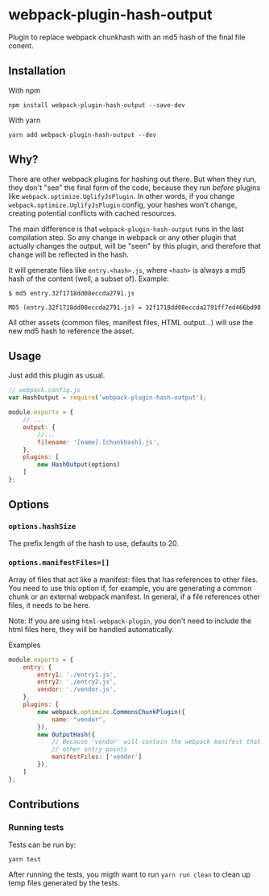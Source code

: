 # webpack-plugin-hash-output

Plugin to replace webpack chunkhash with an md5 hash of the final file conent.

## Installation

With npm
```
npm install webpack-plugin-hash-output --save-dev
```

With yarn
```
yarn add webpack-plugin-hash-output --dev
```

## Why?

There are other webpack plugins for hashing out there. But when they run, they don't "see" the final form of the code, because they run
*before* plugins like `webpack.optimize.UglifyJsPlugin`. In other words, if you change `webpack.optimize.UglifyJsPlugin` config, your
hashes won't change, creating potential conflicts with cached resources.

The main difference is that `webpack-plugin-hash-output` runs in the last compilation step. So any change in webpack or any other plugin
that actually changes the output, will be "seen" by this plugin, and therefore that change will be reflected in the hash.

It will generate files like `entry.<hash>.js`, where `<hash>` is always a md5 hash of the content (well, a subset of). Example:

```
$ md5 entry.32f1718dd08eccda2791.js

MD5 (entry.32f1718dd08eccda2791.js) = 32f1718dd08eccda2791ff7ed466bd98
```

All other assets (common files, manifest files, HTML output...) will use the new md5 hash to reference the asset.


## Usage

Just add this plugin as usual.

```javascript
// webpack.config.js
var HashOutput = require('webpack-plugin-hash-output');

module.exports = {
    // ...
    output: {
        //...
        filename: '[name].[chunkhash].js',
    },
    plugins: [
        new HashOutput(options)
    ]
};
```

## Options

### `options.hashSize`

The prefix length of the hash to use, defaults to 20.

### `options.manifestFiles=[]`

Array of files that act like a manifest: files that has references to other files. You need to use this option if, for example, you are generating a common chunk or an external webpack manifest. In general, if a file references other files, it needs to be here.

Note: If you are using `html-webpack-plugin`, you don't need to include the html files here, they will be handled automatically.

Examples

```javascript
module.exports = {
    entry: {
        entry1: './entry1.js',
        entry2: './entry2.js',
        vendor: './vendor.js',
    },
    plugins: [
        new webpack.optimize.CommonsChunkPlugin({
            name: "vendor",
        }),
        new OutputHash({
            // Because 'vendor' will contain the webpack manifest that references
            // other entry points
            manifestFiles: ['vendor']
        }),
    ]
};
```


## Contributions

### Running tests

Tests can be run by:

```
yarn test
```

After running the tests, you migth want to run `yarn run clean` to clean up temp files generated by the tests.
